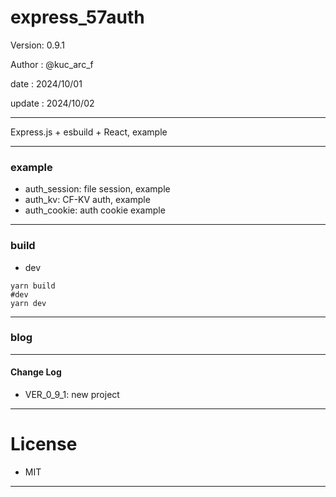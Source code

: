 ﻿# express_57auth

 Version: 0.9.1

 Author  : @kuc_arc_f

 date   : 2024/10/01
 
 update : 2024/10/02 

***

Express.js + esbuild + React, example

***
### example

* auth_session: file session, example
* auth_kv: CF-KV auth, example
* auth_cookie: auth cookie example

***
### build
* dev
```
yarn build
#dev
yarn dev
```

***
### blog

***
#### Change Log
* VER_0_9_1: new project

***
# License

* MIT

***

